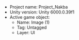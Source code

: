 <!-- UNITY CODE ASSIST INSTRUCTIONS START -->
- Project name: Project_Nakba
- Unity version: Unity 6000.0.39f1
- Active game object:
  - Name: Image (1)
  - Tag: Untagged
  - Layer: UI
<!-- UNITY CODE ASSIST INSTRUCTIONS END -->